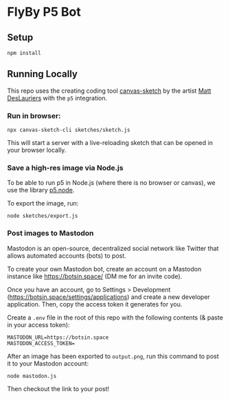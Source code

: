 # FlyBy P5 Bot

## Setup

```
npm install
```

## Running Locally

This repo uses the creating coding tool [canvas-sketch](https://github.com/mattdesl/canvas-sketch)
by the artist [Matt DesLauriers](https://mattdesl.com/) with the `p5` integration.

### Run in browser:
```
npx canvas-sketch-cli sketches/sketch.js
```
This will start a server with a live-reloading sketch that can be opened in your browser locally.

### Save a high-res image via Node.js

To be able to run p5 in Node.js (where there is no browser or canvas), we use the library [p5.node](https://github.com/ericrav/p5.node).

To export the image, run:
```
node sketches/export.js
```

### Post images to Mastodon

Mastodon is an open-source, decentralized social network like Twitter that allows automated accounts (bots) to post.

To create your own Mastodon bot, create an account on a Mastodon instance like https://botsin.space/ (DM me for an invite code).

Once you have an account, go to Settings > Development (https://botsin.space/settings/applications) and create a new developer application.
Then, copy the access token it generates for you.

Create a `.env` file in the root of this repo with the following contents (& paste in your access token):

```
MASTODON_URL=https://botsin.space
MASTODON_ACCESS_TOKEN=
```

After an image has been exported to `output.png`, run this command to post it to your Mastodon account:
```
node mastodon.js
```

Then checkout the link to your post!

